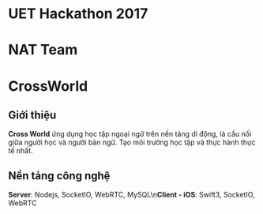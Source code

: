 # UET Hackathon 2017
# NAT Team
# CrossWorld

## Giới thiệu

**Cross World** ứng dụng học tập ngoại ngữ trên nền tảng di động, là cầu nối giữa người học và người bản ngữ. Tạo môi trường học tập và thực hành thực tế nhất.

## Nền tảng công nghệ

**Server**: Nodejs, SocketIO, WebRTC, MySQL\n**Client - iOS**: Swift3, SocketIO, WebRTC
